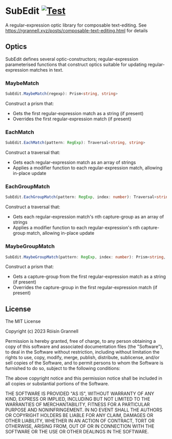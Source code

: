 
# SubEdit [![Test](https://github.com/rgrannell1/subedit/actions/workflows/test.yaml/badge.svg)](https://github.com/rgrannell1/subedit/actions/workflows/test.yaml)

A regular-expression optic library for composable text-editing. See https://rgrannell.xyz/posts/composable-text-editing.html for details

## Optics

SubEdit defines several optic-constructors; regular-expression parameterised functions that construct optics suitable for updating regular-expression matches in text.

### MaybeMatch

```ts
SubEdit.MaybeMatch(regexp): Prism<string, string>
```

Construct a prism that:

- Gets the first regular-expression match as a string (if present)
- Overrides the first regular-expression match (if present)

### EachMatch

```ts
SubEdit.EachMatch(pattern: RegExp): Traversal<string, string>
```

Construct a traversal that:

- Gets each regular-expression match as an array of strings
- Applies a modifier function to each regular-expression match, allowing in-place update


### EachGroupMatch

```ts
SubEdit.EachGroupMatch(pattern: RegExp, index: number): Traversal<string, string>
```

Construct a traversal that:

- Gets each regular-expression match's nth capture-group as an array of strings
- Applies a modifier function to each regular-expression's nth capture-group match, allowing in-place update

### MaybeGroupMatch

```ts
SubEdit.MaybeGroupMatch(pattern: RegExp, index: number): Prism<string, string>
```

Construct a prism that:


- Gets a capture-group from the first regular-expression match as a string (if present)
- Overrides the capture-group in the first regular-expression match (if present)

## License

The MIT License

Copyright (c) 2023 Róisín Grannell

Permission is hereby granted, free of charge, to any person obtaining a copy of
this software and associated documentation files (the "Software"), to deal in
the Software without restriction, including without limitation the rights to
use, copy, modify, merge, publish, distribute, sublicense, and/or sell copies of
the Software, and to permit persons to whom the Software is furnished to do so,
subject to the following conditions:

The above copyright notice and this permission notice shall be included in all
copies or substantial portions of the Software.

THE SOFTWARE IS PROVIDED "AS IS", WITHOUT WARRANTY OF ANY KIND, EXPRESS OR
IMPLIED, INCLUDING BUT NOT LIMITED TO THE WARRANTIES OF MERCHANTABILITY, FITNESS
FOR A PARTICULAR PURPOSE AND NONINFRINGEMENT. IN NO EVENT SHALL THE AUTHORS OR
COPYRIGHT HOLDERS BE LIABLE FOR ANY CLAIM, DAMAGES OR OTHER LIABILITY, WHETHER
IN AN ACTION OF CONTRACT, TORT OR OTHERWISE, ARISING FROM, OUT OF OR IN
CONNECTION WITH THE SOFTWARE OR THE USE OR OTHER DEALINGS IN THE SOFTWARE.
